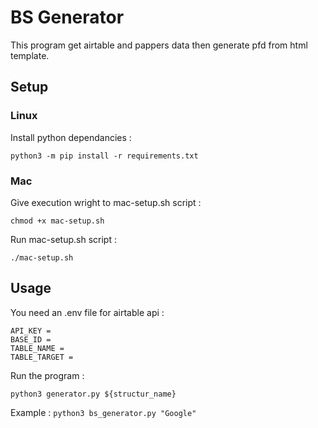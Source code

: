 # BS Generator

This program get airtable and pappers data then generate pfd from html template.

## Setup

### Linux

Install python dependancies :
```
python3 -m pip install -r requirements.txt
```

### Mac

Give execution wright to mac-setup.sh script :
```
chmod +x mac-setup.sh
```
Run mac-setup.sh script :
```
./mac-setup.sh
```

## Usage

You need an .env file for airtable api :

```
API_KEY =
BASE_ID =
TABLE_NAME =
TABLE_TARGET =
```

Run the program :

```
python3 generator.py ${structur_name}
```
Example : ``` python3 bs_generator.py "Google" ```